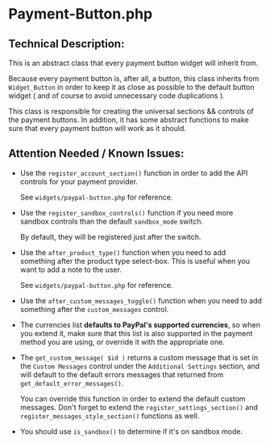# Payment-Button.php

## Technical Description:

This is an abstract class that every payment button widget will inherit from.

Because every payment button is, after all, a button, this class inherits from `Widget_Button`
in order to keep it as close as possible to the default button widget ( and of course to avoid unnecessary code duplications ).

This class is responsible for creating the universal sections && controls of the payment buttons.
In addition, it has some abstract functions to make sure that every payment button will work as it should.

## Attention Needed / Known Issues:

- Use the `register_account_section()` function in order to add the API controls for your payment provider.

	See `widgets/paypal-button.php` for reference.


- Use the `register_sandbox_controls()` function if you need more sandbox controls than the default `sandbox_mode` switch.

	By default, they will be registered just after the switch.


- Use the `after_product_type()` function when you need to add something after the product type select-box. This is useful when you want to add a
  note to the user.

  See `widgets/paypal-button.php` for reference.

- Use the `after_custom_messages_toggle()` function when you need to add something after the `custom_messages` control.

- The currencies list **defaults to PayPal's supported currencies**, so when you extend it, make sure that this list
  is also supported in the payment method you are using, or override it with the appropriate one.


- The `get_custom_message( $id )` returns a custom message that is set in the `Custom Messages` control under the `Additional Settings` section, and will default to
  the default errors messages that returned from `get_default_error_messages()`.

	You can override this function in order to extend the default custom messages. Don't forget to extend the `register_settings_section()` and `register_messages_style_section()` functions as well.


- You should use `is_sandbox()` to determine if it's on sandbox mode.
